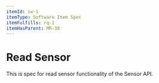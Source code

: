 ```yaml
---
itemId: sw-1
itemType: Software Item Spec
itemFulfills: rq-1
itemHasParent: MR-38 
---
```


# Read Sensor

This is spec for read sensor functionality of the Sensor API.
